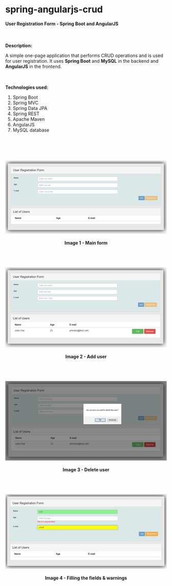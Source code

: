 # spring-angularjs-crud
<b>User Registration Form - Spring Boot and AngularJS</b>
<br><br>
<br><br>
<b>Description:</b>

A simple one-page application that performs CRUD operations and is used for user registration.
It uses <b>Spring Boot</b> and <b>MySQL</b> in the backend and <b>AngularJS</b> in the frontend.

<br><br>
<b>Technologies used:</b>
<br>
<ol>
	<li>Spring Boot</li>
	<li>Spring MVC</li>
	<li>Spring Data JPA</li>
	<li>Spring REST</li>
	<li>Apache Maven</li>
	<li>AngularJS</li>
	<li>MySQL database</li>
</ol>

# 

<br><br>
<div align="center">
	<kbd><img src="./images/01.main-form.png" width="650" /></kbd>
	<br><br>
	<b>Image 1 - Main form</b>
</div>
<br><br>
<br><br>
<div align="center">
	<kbd><img src="./images/02.list-creation.png" width="650" /></kbd>
	<br><br>
	<b>Image 2 - Add user</b>
</div>
<br><br>
<br><br>
<div align="center">
	<kbd><img src="./images/03.delete-user.png" width="650" /></kbd>
	<br><br>
	<b>Image 3 - Delete user</b>
</div>
<br><br>
<br><br>
<div align="center">
	<kbd><img src="./images/04.filling-fields-warnings.png" width="650" /></kbd>
	<br><br>
	<b>Image 4 - Filling the fields & warnings</b>
</div>
<br><br>
<br><br>